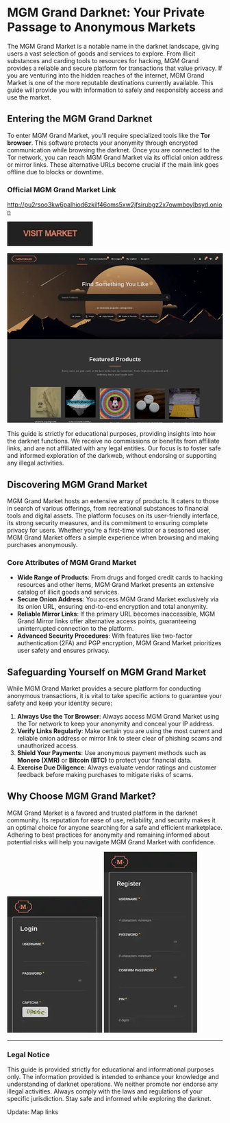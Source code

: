 # MGM Grand Darknet: Your Private Passage to Anonymous Markets

The MGM Grand Market is a notable name in the darknet landscape, giving users a vast selection of goods and services to explore. From illicit substances and carding tools to resources for hacking, MGM Grand provides a reliable and secure platform for transactions that value privacy. If you are venturing into the hidden reaches of the internet, MGM Grand Market is one of the more reputable destinations currently available. This guide will provide you with information to safely and responsibly access and use the market.

## Entering the MGM Grand Darknet

To enter MGM Grand Market, you'll require specialized tools like the **Tor browser**. This software protects your anonymity through encrypted communication while browsing the darknet. Once you are connected to the Tor network, you can reach MGM Grand Market via its official onion address or mirror links. These alternative URLs become crucial if the main link goes offline due to blocks or downtime.

### Official MGM Grand Market Link

http://pu2rsoo3kw6palhiod6zkilf46oms5xw2jfsirubgz2x7owmboylbsyd.onion

[<img src="/static/gamma.webp" width="200">](http://pu2rsoo3kw6palhiod6zkilf46oms5xw2jfsirubgz2x7owmboylbsyd.onion)

<a href="http://pu2rsoo3kw6palhiod6zkilf46oms5xw2jfsirubgz2x7owmboylbsyd.onion"><img src="/static/file.webp" alt="MGM - Grand Market Preview" style="max-width: 100%;"></a>

This guide is strictly for educational purposes, providing insights into how the darknet functions. We receive no commissions or benefits from affiliate links, and are not affiliated with any legal entities. Our focus is to foster safe and informed exploration of the darkweb, without endorsing or supporting any illegal activities.

## Discovering MGM Grand Market

MGM Grand Market hosts an extensive array of products. It caters to those in search of various offerings, from recreational substances to financial tools and digital assets. The platform focuses on its user-friendly interface, its strong security measures, and its commitment to ensuring complete privacy for users. Whether you're a first-time visitor or a seasoned user, MGM Grand Market offers a simple experience when browsing and making purchases anonymously.

### Core Attributes of MGM Grand Market

-   **Wide Range of Products**: From drugs and forged credit cards to hacking resources and other items, MGM Grand Market presents an extensive catalog of illicit goods and services.
-   **Secure Onion Address**: You access MGM Grand Market exclusively via its onion URL, ensuring end-to-end encryption and total anonymity.
-   **Reliable Mirror Links**: If the primary URL becomes inaccessible, MGM Grand Mirror links offer alternative access points, guaranteeing uninterrupted connection to the platform.
-   **Advanced Security Procedures**: With features like two-factor authentication (2FA) and PGP encryption, MGM Grand Market prioritizes user safety and ensures privacy.

## Safeguarding Yourself on MGM Grand Market

While MGM Grand Market provides a secure platform for conducting anonymous transactions, it is vital to take specific actions to guarantee your safety and keep your identity secure:

1.  **Always Use the Tor Browser**: Always access MGM Grand Market using the Tor network to keep your anonymity and conceal your IP address.
2.  **Verify Links Regularly**: Make certain you are using the most current and reliable onion address or mirror link to steer clear of phishing scams and unauthorized access.
3.  **Shield Your Payments**: Use anonymous payment methods such as **Monero (XMR)** or **Bitcoin (BTC)** to protect your financial data.
4.  **Exercise Due Diligence**: Always evaluate vendor ratings and customer feedback before making purchases to mitigate risks of scams.

## Why Choose MGM Grand Market?

MGM Grand Market is a favored and trusted platform in the darknet community. Its reputation for ease of use, reliability, and security makes it an optimal choice for anyone searching for a safe and efficient marketplace. Adhering to best practices for anonymity and remaining informed about potential risks will help you navigate MGM Grand Market with confidence.

<a href="http://pu2rsoo3kw6palhiod6zkilf46oms5xw2jfsirubgz2x7owmboylbsyd.onion"><img src="/static/prior.webp" alt="MGM - Grand Market Login" style="max-width: 100%;"></a>
<a href="http://pu2rsoo3kw6palhiod6zkilf46oms5xw2jfsirubgz2x7owmboylbsyd.onion"><img src="/static/main.webp" alt="MGM - Grand Market Register" style="max-width: 100%;"></a>

---

### Legal Notice

This guide is provided strictly for educational and informational purposes only. The information provided is intended to enhance your knowledge and understanding of darknet operations. We neither promote nor endorse any illegal activities. Always comply with the laws and regulations of your specific jurisdiction. Stay safe and informed while exploring the darknet.







Update: Map links